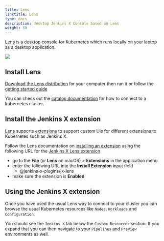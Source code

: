 ```yaml
---
title: Lens
linktitle: Lens
type: docs
description: desktop Jenkins X Console based on Lens 
weight: 50
---
```

    
[Lens](https://k8slens.dev/) is a desktop console for Kubernetes which runs locally on your laptop as a desktop application.

![](/images/lens/lens.png)

## Install Lens

[Download the Lens distribution](https://k8slens.dev/#download) for your computer then run it or follow the [getting started guide](https://docs.k8slens.dev/main/getting-started/)

You can check out the [catalog documentation](https://docs.k8slens.dev/main/catalog/) for how to connect to a kubernetes cluster.

## Install the Jenkins X extension

[Lens](https://k8slens.dev/) supports [extensions](https://k8slens.dev/#extensions) to support custom UIs for different extensions to Kubernetes such as Jenkins X.
                
Follow the Lens documentation on [installing an extension](https://docs.k8slens.dev/main/extensions/usage/#installing-an-extension) using the following URL for the [Jenkins X Lens extension](https://github.com/jenkins-x-plugins/jx-lens)


* go to the **File** (or **Lens** on macOS) > **Extensions** in the application menu
* enter the following URL into the **Install Extension** input field
  * @jenkins-x-plugins/jx-lens
* make sure the extension is **Enabled**


## Using the Jenkins X extension

Once you have used the usual Lens way to connect to your cluster you can browse the usual Kubernetes resources like `Nodes`, `Workloads` and `Configuration`.

You should see the `Jenkins X` tab below the `Custom Resources` section. If you expand that you can then navigate to your `Pipelines` and `Preview` environments as well.